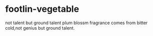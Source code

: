# footlin-vegetable
not talent but ground talent
plum blossm fragrance comes from bitter cold,not genius but ground talent.
